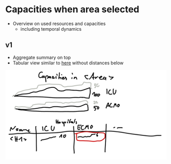# Capacities when area selected

* Overview on used resources and capacities
  * including temporal dynamics


## v1

* Aggregate summary on top
* Tabular view similar to [here](capacities_hospital.md) without distances below

![](./capacities_area.md.7347.png)